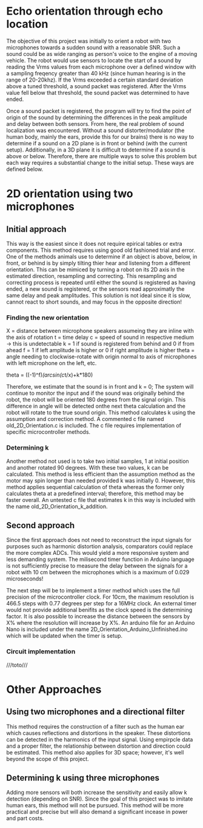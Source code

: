 # Echo orientation through echo location
The objective of this project was initially to orient a robot with two microphones towards a sudden sound with a reasonable SNR. Such a sound could be as wide ranging as person's voice to the engine of a moving vehicle. The robot would use sensors to locate the start of a sound by reading the Vrms values from each microphone over a defined window with a sampling freqency greater than 40 kHz (since human hearing is in the range of 20-20khz). If the Vrms exceeded a certain standard deviation above a tuned threshold, a sound packet was registered. After the Vrms value fell below that threshold, the sound packet was determined to have ended. 

Once a sound packet is registered, the program will try to find the point of origin of the sound by determining the differences in the peak amplitude and delay between both sensors. From here, the real problem of sound localization was encountered. Without a sound distorter/modulator (the human body, mainly the ears, provide this for our brains) there is no way to determine if a sound on a 2D plane is in front or behind (with the current setup). Additionally, in a 3D plane it is difficult to determine if a sound is above or below. Therefore, there are multiple ways to solve this problem but each way requires a substantial change to the initial setup. These ways are defined below.

# 2D orientation using two microphones

## Initial approach
This way is the easiest since it does not require epirical tables or extra components. This method requires using good old fashioned trial and error. One of the methods animals use to determine if an object is above, below, in front, or behind is by simply tilting thier hear and listening from a different orientation. This can be mimiced by turning a robot on its 2D axis in the estimated direction, resampling and correcting. This resampling and correcting process is repeated until either the sound is registered as having ended, a new sound is registered, or the sensors read approximatly the same delay and peak amplitudes. This solution is not ideal since it is slow, cannot react to short sounds, and may focus in the opposite direction! 

### Finding the new orientation
 X = distance between microphone speakers assumeing they are inline with the axis of rotation
 t = time delay
 c = speed of sound in respective medium
 -> this is undetectable   k = 1 if sound is registered from behind and 0 if from ahead
 f = 1 if left amplitude is higher or 0 if right amplitude is higher
 theta = angle needing to clockwise-rotate with origin normal to axis of microphones with left microphone on the left, etc.
 
 theta = ((-1)^f)*(arcsin(c*t/x)+k*180)
 
 Therefore, we estimate that the sound is in front and k = 0; The system will continue to monitor the input and if the sound was originally behind the robot, the robot will be oriented 180 degrees from the signal origin. This difference in angle will be detected onthe next theta calculation and the robot will rotate to the true sound origin. This method calculates k using the assumption and correction method. A commented c file named old_2D_Orientation.c is included. The c file requires implementation of specific microcontroller methods.
 
### Determining k
 Another method not used is to take two initial samples, 1 at initial position and another rotated 90 degrees. With these two values, k can be calculated. This method is less efficient than the assumption method as the motor may spin longer than needed provided k was initially 0. However, this method applies sequential calculation of theta whereas the former only calculates theta at a predefined interval; therefore, this method may be faster overall. An untested c file that estimates k in this way is included with the name old_2D_Orientation_k_addition.
 
## Second approach
Since the first approach does not need to reconstruct the input signals for purposes such as harmonic distortion analysis, comparators could replace the more complex ADCs. This would yield a more responsive system and less demanding system. The milisecond timer function in Arduino language is not sufficiently precise to measure the delay between the signals for a robot with 10 cm between the microphones which is a maximum of 0.029 microseconds!

The next step will be to implement a timer method which uses the full precision of the microcontroller clock. For 10cm, the maximum resolution is 466.5 steps with 0.77 degrees per step for a 16MHz clock. An external timer would not provide additional benifits as the clock speed is the determining factor. It is also possible to increase the distance between the sensors by X% where the resolution will increase by X%. An arduino file for an Arduino Nano is included under the name 2D_Orientation_Arduino_Unfinished.ino which will be updated when the timer is setup. 

### Circuit implementation

///toto///
 
# Other Approaches
## Using two microphones and a directional filter
 This method requires the construction of a filter such as the human ear which causes reflections and distortions in the speaker. These distortions can be detected in the harmonics of the input signal. Using empirpcle data and a proper filter, the relationship between distortion and direction could be estimated. This method also applies for 3D space; however, it's well beyond the scope of this project.
 
## Determining k using three microphones
  Adding more sensors will both increase the sensitivity and easily allow k detection (depending on SNR). Since the goal of this project was to imitate human ears, this method will not be pursued. This method will be more practical and precise but will also demand a significant incease in power and part costs.
